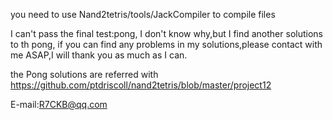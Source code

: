 you need to use Nand2tetris/tools/JackCompiler to compile files

I can't pass the final test:pong, I don't know why,but I find another solutions to th pong, if you can find any problems in my solutions,please contact with me ASAP,I will thank you as much as I can.

the Pong solutions are referred with https://github.com/ptdriscoll/nand2tetris/blob/master/project12

E-mail:R7CKB@qq.com